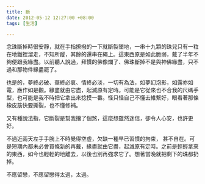 ```yaml
---
title: 斷
date: 2012-05-12 12:27:00 +08:00
tags: [生活]

---
```


念珠斷掉時很安靜，就在手指撩撥的一下就斷裂墜地，一串十九顆的珠兒只有一粒在地鐵裡溜走，不知所蹤，其餘的還串在繩上。這東西原是如此脆弱，戴了半年不夠便跟我緣盡。以前聽人說過，拜慣的佛像爛了、佛珠斷掉不是與神佛緣盡，只不過和那物件緣盡罷了。  
  
也是的，夢終必破、華終必衰、情終必淡，一切有為法，如夢幻泡影，如露亦如電，應作如是觀。緣盡就由它盡，起滅原有定時。可能是它從來也不合我的尺碼手型，也可能是我不時把它拿出來捻摸一番。怪只怪自己不懂去維繫好，眼看著那條橡皮筋快要撕裂，也不懂修補。  
  
又有種說法指，它斷裂是幫我擋了個煞，這麼想雖然迷信，卻令人心安，也許更好。  
  
不過近兩天左手手腕上不時覺得空虛，欠缺一種早已習慣的拘束， 甚不自在。可是短期內都未必會買條新的再戴，緣盡就由它盡，起滅原有定時。之前是輕輕拿來的東西，如今也輕輕的地離去，以後也別再強求它了。想著當晚就把剩下的珠都扔掉。  
  
不應留戀，不應留戀得太過，太過。  
  
  
